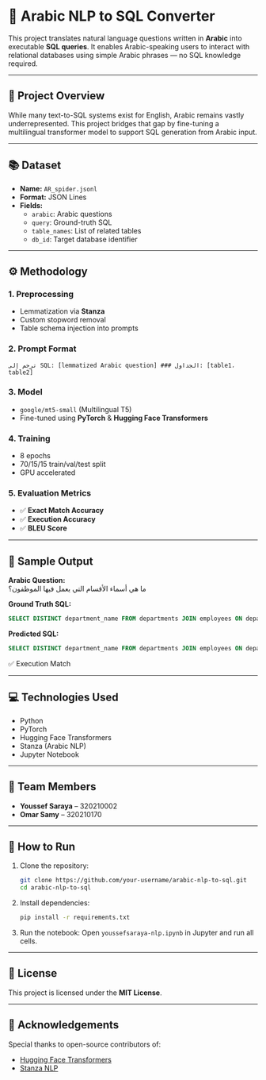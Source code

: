 
# 🧠 Arabic NLP to SQL Converter

This project translates natural language questions written in **Arabic** into executable **SQL queries**. It enables Arabic-speaking users to interact with relational databases using simple Arabic phrases — no SQL knowledge required.

---

## 🚀 Project Overview

While many text-to-SQL systems exist for English, Arabic remains vastly underrepresented. This project bridges that gap by fine-tuning a multilingual transformer model to support SQL generation from Arabic input.

---

## 📚 Dataset

- **Name:** `AR_spider.jsonl`
- **Format:** JSON Lines
- **Fields:**
  - `arabic`: Arabic questions
  - `query`: Ground-truth SQL
  - `table_names`: List of related tables
  - `db_id`: Target database identifier

---

## ⚙️ Methodology

### 1. Preprocessing
- Lemmatization via **Stanza**
- Custom stopword removal
- Table schema injection into prompts

### 2. Prompt Format

```
ترجم إلى SQL: [lemmatized Arabic question] ### الجداول: [table1، table2]
```

### 3. Model
- `google/mt5-small` (Multilingual T5)
- Fine-tuned using **PyTorch** & **Hugging Face Transformers**

### 4. Training
- 8 epochs
- 70/15/15 train/val/test split
- GPU accelerated

### 5. Evaluation Metrics
- ✅ **Exact Match Accuracy**
- ✅ **Execution Accuracy**
- ✅ **BLEU Score**

---

## 🧪 Sample Output

**Arabic Question:**  
ما هي أسماء الأقسام التي يعمل فيها الموظفون؟

**Ground Truth SQL:**  
```sql
SELECT DISTINCT department_name FROM departments JOIN employees ON departments.department_id = employees.department_id;
```

**Predicted SQL:**  
```sql
SELECT DISTINCT department_name FROM departments JOIN employees ON departments.department_id = employees.department_id;
```

✅ Execution Match

---

## 💻 Technologies Used

- Python
- PyTorch
- Hugging Face Transformers
- Stanza (Arabic NLP)
- Jupyter Notebook

---

## 👥 Team Members

- **Youssef Saraya** – 320210002  
- **Omar Samy** – 320210170

---

## 📂 How to Run

1. Clone the repository:
   ```bash
   git clone https://github.com/your-username/arabic-nlp-to-sql.git
   cd arabic-nlp-to-sql
   ```

2. Install dependencies:
   ```bash
   pip install -r requirements.txt
   ```

3. Run the notebook:
   Open `youssefsaraya-nlp.ipynb` in Jupyter and run all cells.

---

## 📄 License

This project is licensed under the **MIT License**.

---

## 🌟 Acknowledgements

Special thanks to open-source contributors of:
- [Hugging Face Transformers](https://huggingface.co/transformers/)
- [Stanza NLP](https://stanfordnlp.github.io/stanza/)
